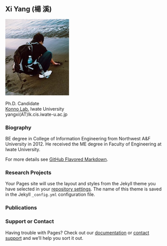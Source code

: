 ## Xi Yang (楊 溪)

![image](https://github.com/KeepThinkingYX/Xi-Yang/blob/master/yangxi.JPG)

Ph.D. Candidate  
[Konno Lab.](http://gmhost.lk.cis.iwate-u.ac.jp/)
Iwate University  
yangxi(AT)lk.cis.iwate-u.ac.jp

### Biography

BE degree in College of Information Engineering from Northwest A&F University in 2012. He received the ME degree in Faculty of Engineering
at Iwate University.

For more details see [GitHub Flavored Markdown](https://guides.github.com/features/mastering-markdown/).

### Research Projects

Your Pages site will use the layout and styles from the Jekyll theme you have selected in your [repository settings](https://github.com/KeepThinkingYX/Xi-Yang/settings). The name of this theme is saved in the Jekyll `_config.yml` configuration file.

### Publications

### Support or Contact

Having trouble with Pages? Check out our [documentation](https://help.github.com/categories/github-pages-basics/) or [contact support](https://github.com/contact) and we’ll help you sort it out.
